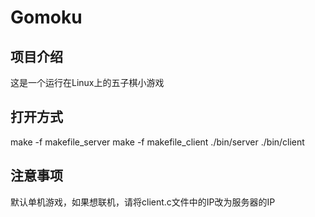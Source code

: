 # Gomoku

## 项目介绍
  这是一个运行在Linux上的五子棋小游戏
  
## 打开方式
  make -f makefile_server
  make -f makefile_client
  ./bin/server
  ./bin/client
  
## 注意事项
  默认单机游戏，如果想联机，请将client.c文件中的IP改为服务器的IP
